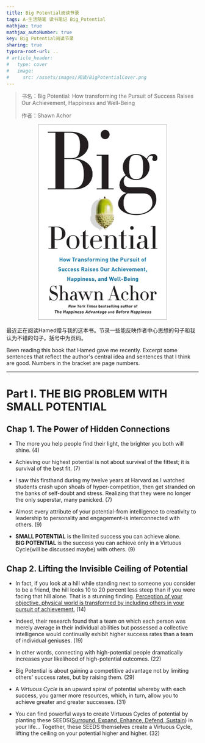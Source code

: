```yaml
---
title: Big Potential阅读节录
tags: A-生活随笔 读书笔记 Big_Potential
mathjax: true
mathjax_autoNumber: true
key: Big Potential阅读节录
sharing: true
typora-root-url: ..
# article_header:
#   type: cover
#   image:
#     src: /assets/images/阅读/BigPotentialCover.png
---
```


> 书名：Big Potential: How transforming the Pursuit of Success Raises Our Achievement, Happiness and Well-Being
>
> 作者：Shawn Achor

<!--more-->

<!-- ![Big Potential](/assets/images/阅读/BigPotentialCover.png) -->

<center><img src="/assets/images/阅读/BigPotentialCover.png" alt="Big Potential" style="zoom: 50%;" /></center>

最近正在阅读Hamed赠与我的这本书。节录一些能反映作者中心思想的句子和我认为不错的句子。括号中为页码。

Been reading this book that Hamed gave me recently. Excerpt some sentences that reflect the author's central idea and sentences that I think are good. Numbers in the bracket are page numbers.

---

# Part I. THE BIG PROBLEM WITH SMALL POTENTIAL

## Chap 1. The Power of Hidden Connections

- The more you help people find their light, the brighter you both will shine. (4)

- Achieving our highest potential is not about survival of the fittest; it is survival of the best fit. (7)

- I saw this firsthand during my twelve years at Harvard as I watched students crash upon shoals of hyper-competition, then get stranded on the banks of self-doubt and stress. Realizing that they were no longer the only superstar, many panicked. (7)

- Almost every attribute of your potential-from intelligence to creativity to leadership to personality and engagement-is interconnected with others. (9)

- **SMALL POTENTIAL** is the limited success you can achieve alone.<br>
**BIG POTENTIAL** is the success you can achieve only in a Virtuous Cycle(will be discussed maybe) with others. (9)

## Chap 2. Lifting the Invisible Ceiling of Potential

- In fact, if you look at a hill while standing next to someone you consider to be a friend, the hill looks 10 to 20 percent less steep than if you were facing that hill alone. That is a stunning finding. <u>Perception of your objective, physical world is transformed by including others in your pursuit of achievement.</u> (14)

- Indeed, their research found that a team on which each person was merely average in their individual abilities but possessed a collective intelligence would continually exhibit higher success rates than a team of individual geniuses. (19)

- In other words, connecting with high-potential people dramatically increases your likelihood of high-potential outcomes. (22)

- Big Potential is about gaining a competitive advantage not by limiting others' success rates, but by raising them. (29)

- A *Virtuous Cycle* is an upward spiral of potential whereby with each success, you garner more resources, which, in turn, allow you to achieve greater and greater successes. (31)

- You can find powerful ways to create Virtuous Cycles of potential by planting these SEEDS(<u>Surround, Expand, Enhance, Defend, Sustain</u>) in your life... Together, these SEEDS themselves create a Virtuous Cycle, lifting the ceiling on your potential higher and higher. (32)